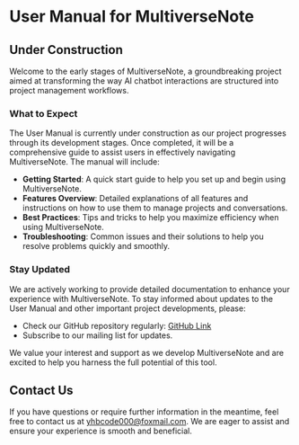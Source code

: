 # User Manual for MultiverseNote

## Under Construction

Welcome to the early stages of MultiverseNote, a groundbreaking project aimed at transforming the way AI chatbot interactions are structured into project management workflows.

### What to Expect

The User Manual is currently under construction as our project progresses through its development stages. Once completed, it will be a comprehensive guide to assist users in effectively navigating MultiverseNote. The manual will include:

- **Getting Started**: A quick start guide to help you set up and begin using MultiverseNote.
- **Features Overview**: Detailed explanations of all features and instructions on how to use them to manage projects and conversations.
- **Best Practices**: Tips and tricks to help you maximize efficiency when using MultiverseNote.
- **Troubleshooting**: Common issues and their solutions to help you resolve problems quickly and smoothly.

### Stay Updated

We are actively working to provide detailed documentation to enhance your experience with MultiverseNote. To stay informed about updates to the User Manual and other important project developments, please:

- Check our GitHub repository regularly: [GitHub Link](https://github.com/yourusername/MultiverseNote)
- Subscribe to our mailing list for updates.

We value your interest and support as we develop MultiverseNote and are excited to help you harness the full potential of this tool.

## Contact Us

If you have questions or require further information in the meantime, feel free to contact us at [yhbcode000@foxmail.com](mailto:yhbcode000@foxmail.com). We are eager to assist and ensure your experience is smooth and beneficial.

